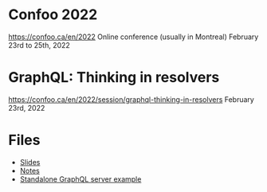 # Confoo 2022
https://confoo.ca/en/2022
Online conference (usually in Montreal)
February 23rd to 25th, 2022

# GraphQL: Thinking in resolvers
https://confoo.ca/en/2022/session/graphql-thinking-in-resolvers
February 23rd, 2022

# Files
- [Slides](presentation.pdf)
- [Notes](presentation-notes.pdf)
- [Standalone GraphQL server example](code/standalone)
